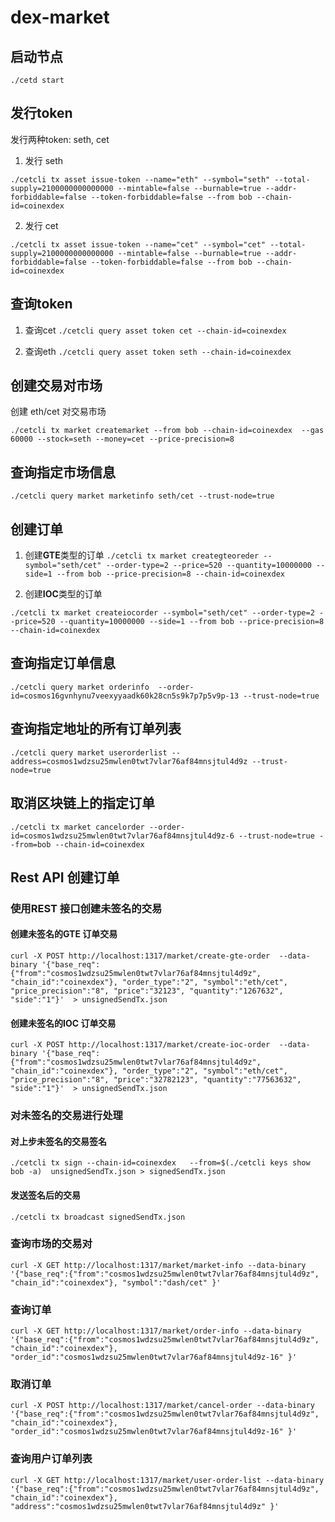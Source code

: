 # dex-market

## 启动节点

`./cetd start`

## 发行token 

发行两种token: seth, cet

1. 发行 seth

`./cetcli tx asset issue-token --name="eth" --symbol="seth" --total-supply=2100000000000000 --mintable=false --burnable=true --addr-forbiddable=false --token-forbiddable=false --from bob --chain-id=coinexdex`

2. 发行 cet 

`./cetcli tx asset issue-token --name="cet" --symbol="cet" --total-supply=2100000000000000 --mintable=false --burnable=true --addr-forbiddable=false --token-forbiddable=false --from bob --chain-id=coinexdex`


## 查询token

1. 查询cet
`./cetcli query asset token cet --chain-id=coinexdex`

2. 查询eth
`./cetcli query asset token seth --chain-id=coinexdex`

## 创建交易对市场
创建 eth/cet 对交易市场

`./cetcli tx market createmarket --from bob --chain-id=coinexdex  --gas 60000 --stock=seth --money=cet --price-precision=8`


## 查询指定市场信息

`./cetcli query market marketinfo seth/cet --trust-node=true`

## 创建订单

1. 创建**GTE**类型的订单
`./cetcli tx market creategteoreder --symbol="seth/cet" --order-type=2 --price=520 --quantity=10000000 --side=1 --from bob --price-precision=8 --chain-id=coinexdex  `   

2. 创建**IOC**类型的订单

`./cetcli tx market createiocorder --symbol="seth/cet" --order-type=2 --price=520 --quantity=10000000 --side=1 --from bob --price-precision=8 --chain-id=coinexdex  `

## 查询指定订单信息

`./cetcli query market orderinfo  --order-id=cosmos16gvnhynu7veexyyaadk60k28cn5s9k7p7p5v9p-13 --trust-node=true`

## 查询指定地址的所有订单列表

`./cetcli query market userorderlist --address=cosmos1wdzsu25mwlen0twt7vlar76af84mnsjtul4d9z --trust-node=true`

## 取消区块链上的指定订单

`./cetcli tx market cancelorder --order-id=cosmos1wdzsu25mwlen0twt7vlar76af84mnsjtul4d9z-6 --trust-node=true --from=bob --chain-id=coinexdex`


## Rest API 创建订单

### 使用REST 接口创建未签名的交易

#### 创建未签名的GTE 订单交易

`curl -X POST http://localhost:1317/market/create-gte-order  --data-binary '{"base_req":{"from":"cosmos1wdzsu25mwlen0twt7vlar76af84mnsjtul4d9z", "chain_id":"coinexdex"}, "order_type":"2", "symbol":"eth/cet", "price_precision":"8", "price":"32123", "quantity":"1267632", "side":"1"}'  > unsignedSendTx.json`


#### 创建未签名的IOC 订单交易

`curl -X POST http://localhost:1317/market/create-ioc-order  --data-binary '{"base_req":{"from":"cosmos1wdzsu25mwlen0twt7vlar76af84mnsjtul4d9z", "chain_id":"coinexdex"}, "order_type":"2", "symbol":"eth/cet", "price_precision":"8", "price":"32782123", "quantity":"77563632", "side":"1"}'  > unsignedSendTx.json`

### 对未签名的交易进行处理

#### 对上步未签名的交易签名

`./cetcli tx sign --chain-id=coinexdex   --from=$(./cetcli keys show bob -a)  unsignedSendTx.json > signedSendTx.json`

#### 发送签名后的交易

`./cetcli tx broadcast signedSendTx.json`


### 查询市场的交易对
 
`curl -X GET http://localhost:1317/market/market-info --data-binary '{"base_req":{"from":"cosmos1wdzsu25mwlen0twt7vlar76af84mnsjtul4d9z", "chain_id":"coinexdex"}, "symbol":"dash/cet" }'`    

### 查询订单

`curl -X GET http://localhost:1317/market/order-info --data-binary '{"base_req":{"from":"cosmos1wdzsu25mwlen0twt7vlar76af84mnsjtul4d9z", "chain_id":"coinexdex"}, "order_id":"cosmos1wdzsu25mwlen0twt7vlar76af84mnsjtul4d9z-16" }'`

### 取消订单

`curl -X POST http://localhost:1317/market/cancel-order --data-binary '{"base_req":{"from":"cosmos1wdzsu25mwlen0twt7vlar76af84mnsjtul4d9z", "chain_id":"coinexdex"}, "order_id":"cosmos1wdzsu25mwlen0twt7vlar76af84mnsjtul4d9z-16" }'`

### 查询用户订单列表
 
 `curl -X GET http://localhost:1317/market/user-order-list --data-binary '{"base_req":{"from":"cosmos1wdzsu25mwlen0twt7vlar76af84mnsjtul4d9z", "chain_id":"coinexdex"}, "address":"cosmos1wdzsu25mwlen0twt7vlar76af84mnsjtul4d9z" }'`
